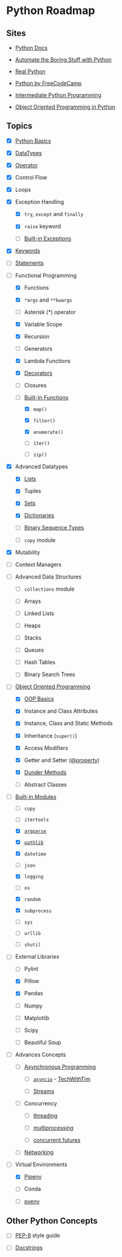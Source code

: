 # Python Roadmap

## Sites

- [Python Docs](https://docs.python.org/3/)

- [Automate the Boring Stuff with Python](https://automatetheboringstuff.com/)

- [Real Python](https://realpython.com/)

- [Python by FreeCodeCamp](https://www.youtube.com/playlist?list=PLWKjhJtqVAbnqBxcdjVGgT3uVR10bzTEB)

- [Intermediate Python Programming](https://www.youtube.com/watch?v=HGOBQPFzWKo)

- [Object Oriented Programming in Python](https://www.youtube.com/watch?v=Ej_02ICOIgs)

## Topics

- [x] [Python Basics](https://automatetheboringstuff.com/2e/chapter1/)

- [x] [DataTypes](https://docs.python.org/3/library/stdtypes.html)

- [x] [Operator](https://docs.python.org/3/library/operator.html)

- [x] Control Flow

- [x] Loops

- [x] Exception Handling

  - [x] `try`, `except` and `finally`

  - [x] `raise` keyword

  - [ ] [Built-in Exceptions](https://docs.python.org/3/library/exceptions.html#bltin-exceptions)

- [x] [Keywords](https://realpython.com/python-keywords/#python-keywords)

- [ ] [Statements](https://docs.python.org/3/reference/simple_stmts.html#the-assert-statement)

- [ ] Functional Programming
  
  - [x] Functions
  
  - [x] `*args` and `**kwargs` 

  - [ ] Asterisk (*) operator
  
  - [x] Variable Scope
  
  - [x] Recursion
  
  - [ ] Generators
  
  - [x] Lambda Functions

  - [x] [Decorators](https://www.youtube.com/watch?v=FsAPt_9Bf3U)

  - [ ] Closures
  
  - [ ] [Built-In Functions](https://docs.python.org/3/library/functions.html)
    
    - [x] `map()`
    
    - [x] `filter()`
    
    - [x] `enumerate()`
    
    - [ ] `iter()`
    
    - [ ] `zip()`

- [x] Advanced Datatypes
  
  - [x] [Lists](https://docs.python.org/3/tutorial/datastructures.html#more-on-lists)
  
  - [x] Tuples
  
  - [x] [Sets](https://docs.python.org/3/library/stdtypes.html#set-types-set-frozenset)
  
  - [x] [Dictionaries](https://docs.python.org/3/library/stdtypes.html#mapping-types-dict)

  - [ ] [Binary Sequence Types](https://docs.python.org/3/library/stdtypes.html#binary-sequence-types-bytes-bytearray-memoryview)

  - [ ] `copy` module

- [x] Mutability

- [ ] Context Managers

- [ ] Advanced Data Structures
  
  - [ ] `collections` module
  
  - [ ] Arrays
  
  - [ ] Linked Lists
  
  - [ ] Heaps
  
  - [ ] Stacks
  
  - [ ] Queues
  
  - [ ] Hash Tables
  
  - [ ] Binary Search Trees

- [ ] [Object Oriented Programming](https://docs.python.org/3/reference/datamodel.html)
  
  - [x] [OOP Basics](https://realpython.com/python3-object-oriented-programming/)
  
  - [x] Instance and Class Attributes

  - [x] Instance, Class and Static Methods 
  
  - [x] Inheritance (`super()`)

  - [x] Access Modifiers

  - [x] Getter and Setter ([@property](https://www.programiz.com/python-programming/property))

  - [x] [Dunder Methods](https://docs.python.org/3/reference/datamodel.html#special-method-names)

  - [ ] Abstract Classes
  
- [ ] [Built-in Modules](https://docs.python.org/3/py-modindex.html)
  
  - [ ] `copy`
  
  - [ ] `itertools`
  
  - [x] [`argparse`](https://docs.python.org/3/library/argparse.html)
  
  - [x] [`pathlib`](https://docs.python.org/3/library/pathlib.html)
  
  - [x] `datetime`
  
  - [ ] `json`
  
  - [x] `logging`
  
  - [ ] `os`
  
  - [x] `random`
  
  - [x] `subprocess`
  
  - [ ] `sys`
  
  - [ ] `urllib`

  - [ ] `shutil` 

- [ ] External Libraries
    
  - [ ] Pylint
  
  - [x] Pillow
  
  - [x] Pandas
  
  - [ ] Numpy
  
  - [ ] Matplotlib
  
  - [ ] Scipy
  
  - [ ] Beautiful Soup

- [ ] Advances Concepts
  
  - [ ] [Asynchronous Programming](https://docs.python.org/3/library/asyncio.html)
  
    - [ ] [`asyncio`](https://docs.python.org/3/library/asyncio-task.html#id3) - [TechWithTim](https://www.youtube.com/watch?v=t5Bo1Je9EmE)

    - [ ] [Streams](https://docs.python.org/3/library/asyncio-stream.html) 
  
  - [ ] Concurrency

    - [ ] [threading](https://docs.python.org/3/library/threading.html)

    - [ ] [multiprocessing](https://docs.python.org/3/library/multiprocessing.html)

    - [ ] [concurrent.futures](https://docs.python.org/3/library/concurrent.futures.html#module-concurrent.futures)

  - [ ] [Networking](https://docs.python.org/3/library/ipc.html) 

- [ ] Virtual Environments

  - [x] [Pipenv](https://realpython.com/pipenv-guide/)

  - [ ] Conda

  - [ ] [pyenv](https://github.com/pyenv/pyenv)

## Other Python Concepts

- [ ] [PEP-8](https://www.python.org/dev/peps/pep-0008/) style guide
- [ ] [Docstrings](https://realpython.com/documenting-python-code/)

